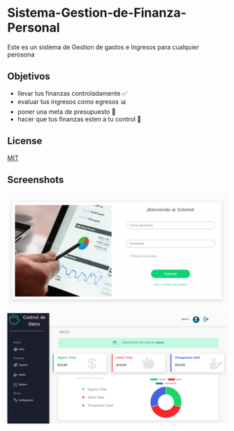 
# Sistema-Gestion-de-Finanza-Personal

Este es un sistema de Gestion de gastos e Ingresos para cualquier perosona


## Objetivos

- llevar tus finanzas controladamente ✅
- evaluar tus ingresos como egresos 📊
- poner una meta de presupuesto 📑
- hacer que tus finanzas esten a tu control 📗


## License

[MIT](https://choosealicense.com/licenses/mit/)


## Screenshots

![Login](./Screenshots/login.png)

![dashboard](./Screenshots/dashboard.png)

